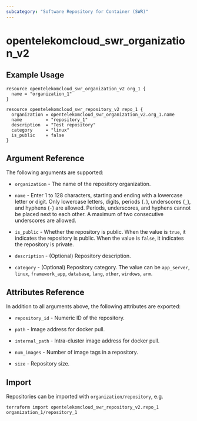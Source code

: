 ```yaml
---
subcategory: "Software Repository for Container (SWR)"
---
```


# opentelekomcloud_swr_organization_v2


## Example Usage

```hcl
resource opentelekomcloud_swr_organization_v2 org_1 {
  name = "organization_1"
}

resource opentelekomcloud_swr_repository_v2 repo_1 {
  organization = opentelekomcloud_swr_organization_v2.org_1.name
  name         = "repository_1"
  description  = "Test repository"
  category     = "linux"
  is_public    = false
}
```

## Argument Reference

The following arguments are supported:

* `organization` - The name of the repository organization.

* `name` - Enter 1 to 128 characters, starting and ending with a lowercase letter or digit.
  Only lowercase letters, digits, periods (`.`), underscores (`_`), and hyphens (`-`) are allowed.
  Periods, underscores, and hyphens cannot be placed next to each other.
  A maximum of two consecutive underscores are allowed.

* `is_public` - Whether the repository is public.
  When the value is `true`, it indicates the repository is public.
  When the value is `false`, it indicates the repository is private.

* `description` - (Optional) Repository description.

* `category` - (Optional) Repository category. The value can be `app_server`, `linux`, `framework_app`, `database`,
  `lang`, `other`, `windows`, `arm`.

## Attributes Reference

In addition to all arguments above, the following attributes are exported:

* `repository_id` - Numeric ID of the repository.

* `path` - Image address for docker pull.

* `internal_path` - Intra-cluster image address for docker pull.

* `num_images` - Number of image tags in a repository.

* `size` - Repository size.

## Import

Repositories can be imported with `organization/repository`, e.g.

```shell
terraform import opentelekomcloud_swr_repository_v2.repo_1 organization_1/repository_1
```
